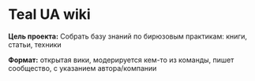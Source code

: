 # Teal UA wiki

**Цель проекта:** Собрать базу знаний по бирюзовым практикам: книги, статьи, техники

**Формат:** открытая вики, модерируется кем-то из команды, пишет сообщество, с указанием автора/компании



